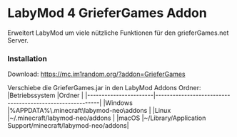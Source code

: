 # LabyMod 4 GrieferGames Addon

Erweitert LabyMod um viele nützliche Funktionen für den grieferGames.net Server.

### Installation
Download: https://mc.im1random.org/?addon=GrieferGames

Verschiebe die GrieferGames.jar in den LabyMod Addons Ordner:
|Betriebssystem         |Ordner                                                    |
|-----------------------|----------------------------------------------------------|
|Windows                |%APPDATA%\\.minecraft\\labymod-neo\\addons                |
|Linux                  |~/.minecraft/labymod-neo/addons                           |
|macOS                  |~/Library/Application Support/minecraft/labymod-neo/addons|
